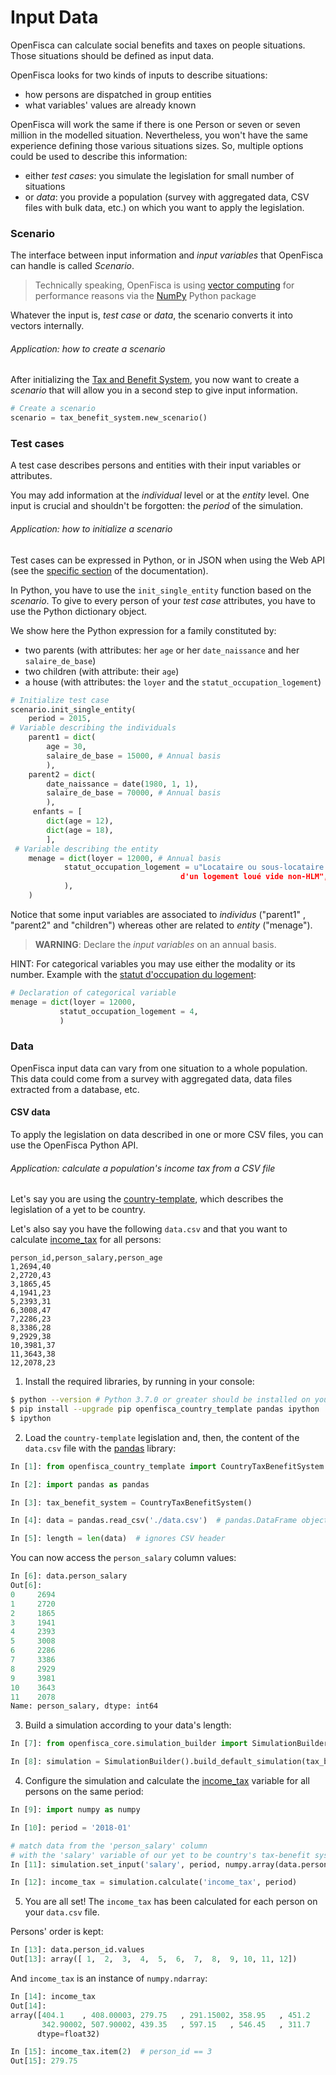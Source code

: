 # Input Data

OpenFisca can calculate social benefits and taxes on people situations.  
Those situations should be defined as input data.

OpenFisca looks for two kinds of inputs to describe situations:
- how persons are dispatched in group entities 
- what variables' values are already known

OpenFisca will work the same if there is one Person or seven or seven million in the modelled situation. Nevertheless, you won't have the same experience defining those various situations sizes. So, multiple options could be used to describe this information:

- either *test cases*: you simulate the legislation for small number of situations
- or *data*: you provide a population (survey with aggregated data, CSV files with bulk data, etc.) on which you want to apply the legislation.

### Scenario

The interface between input information and *input variables* that OpenFisca can handle is called *Scenario*.

> Technically speaking, OpenFisca is using [vector computing](../coding-the-legislation/25_vectorial_computing.md) for performance reasons via the [NumPy](http://www.numpy.org/) Python package

Whatever the input is, *test case* or *data*, the scenario converts it into vectors internally.

###### Application: how to create a scenario

After initializing the [Tax and Benefit System](tax_and_benefit_system.md), you now want to create a *scenario* that will allow you in a second step to give input information.

```python
# Create a scenario
scenario = tax_benefit_system.new_scenario()

```

### Test cases

A test case describes persons and entities with their input variables or attributes.

You may add information at the *individual* level or at the *entity* level. One input is crucial and shouldn't be forgotten: the *period* of the simulation.

###### Application: how to initialize a scenario

Test cases can be expressed in Python, or in JSON when using the Web API (see the [specific section](../openfisca-web-api/input-output-data.md) of the documentation).

In Python, you have to use the `init_single_entity` function based on the *scenario*. To give to every person of your *test case* attributes, you have to use the Python dictionary object.

We show here the Python expression for a family constituted by:

- two parents (with attributes: her `age` or her `date_naissance` and her `salaire_de_base`)
- two children (with attribute: their `age`)
- a house (with attributes: the `loyer` and the `statut_occupation_logement`)

```python
# Initialize test case
scenario.init_single_entity(
    period = 2015,
# Variable describing the individuals
    parent1 = dict(
        age = 30,
        salaire_de_base = 15000, # Annual basis
        ),
    parent2 = dict(
        date_naissance = date(1980, 1, 1),
        salaire_de_base = 70000, # Annual basis
        ),
     enfants = [
        dict(age = 12),
        dict(age = 18),
        ],
 # Variable describing the entity
    menage = dict(loyer = 12000, # Annual basis
            statut_occupation_logement = u"Locataire ou sous-locataire
                                      d'un logement loué vide non-HLM",
            ),
    )
   ```

Notice that some input variables are associated to *individus* ("parent1" , "parent2" and "children") whereas other are related to *entity* ("menage").

> **WARNING**: Declare the *input variables* on an annual basis.

HINT: For categorical variables you may use either the modality or its number.
Example with the [statut d'occupation du logement](https://fr.openfisca.org/legislation/statut_occupation_logement):
 ``` python
 # Declaration of categorical variable
 menage = dict(loyer = 12000,
            statut_occupation_logement = 4,
            )

```

### Data

OpenFisca input data can vary from one situation to a whole population. This data could come from a survey with aggregated data, data files extracted from a database, etc.

#### CSV data

To apply the legislation on data described in one or more CSV files, you can use the OpenFisca Python API.

###### Application: calculate a population's income tax from a CSV file

Let's say you are using the [country-template](https://github.com/openfisca/country-template), which describes the legislation of a yet to be country.

Let's also say you have the following `data.csv` and that you want to calculate [income_tax](https://demo.openfisca.org/legislation/income_tax) for all persons:

```csv
person_id,person_salary,person_age
1,2694,40
2,2720,43
3,1865,45
4,1941,23
5,2393,31
6,3008,47
7,2286,23
8,3386,28
9,2929,38
10,3981,37
11,3643,38
12,2078,23
```

1. Install the required libraries, by running in your console:

```sh
$ python --version # Python 3.7.0 or greater should be installed on your computer
$ pip install --upgrade pip openfisca_country_template pandas ipython
$ ipython
```

2. Load the `country-template` legislation and, then, the content of the `data.csv` file with the [pandas](https://pandas.pydata.org) library:

```python
In [1]: from openfisca_country_template import CountryTaxBenefitSystem

In [2]: import pandas as pandas

In [3]: tax_benefit_system = CountryTaxBenefitSystem()

In [4]: data = pandas.read_csv('./data.csv')  # pandas.DataFrame object

In [5]: length = len(data)  # ignores CSV header
```

You can now access the `person_salary` column values:

```python
In [6]: data.person_salary
Out[6]:
0     2694
1     2720
2     1865
3     1941
4     2393
5     3008
6     2286
7     3386
8     2929
9     3981
10    3643
11    2078
Name: person_salary, dtype: int64
```


3. Build a simulation according to your data's length:

```python
In [7]: from openfisca_core.simulation_builder import SimulationBuilder

In [8]: simulation = SimulationBuilder().build_default_simulation(tax_benefit_system, length)
```

4. Configure the simulation and calculate the [income_tax](https://demo.openfisca.org/legislation/income_tax) variable for all persons on the same period:

```python
In [9]: import numpy as numpy

In [10]: period = '2018-01'

# match data from the 'person_salary' column
# with the 'salary' variable of our yet to be country's tax-benefit system
In [11]: simulation.set_input('salary', period, numpy.array(data.person_salary))

In [12]: income_tax = simulation.calculate('income_tax', period)
```

5. You are all set! The `income_tax` has been calculated for each person on your `data.csv` file.

Persons' order is kept:

```python
In [13]: data.person_id.values
Out[13]: array([ 1,  2,  3,  4,  5,  6,  7,  8,  9, 10, 11, 12])
```

And `income_tax` is an instance of `numpy.ndarray`:

```python
In [14]: income_tax
Out[14]:
array([404.1    , 408.00003, 279.75   , 291.15002, 358.95   , 451.2    ,
       342.90002, 507.90002, 439.35   , 597.15   , 546.45   , 311.7    ],
      dtype=float32)

In [15]: income_tax.item(2)  # person_id == 3
Out[15]: 279.75
```
